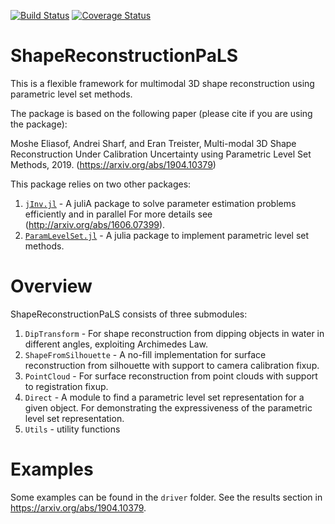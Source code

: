 [![Build Status](https://travis-ci.com/BGUCompSci/ShapeReconstructionPaLS.jl.svg?branch=master)](https://travis-ci.com/BGUCompSci/ShapeReconstructionPaLS.jl)
[![Coverage Status](https://coveralls.io/repos/github/BGUCompSci/ShapeReconstructionPaLS.jl/badge.svg?branch=master)](https://coveralls.io/github/BGUCompSci/ShapeReconstructionPaLS.jl?branch=master)

# ShapeReconstructionPaLS
This is a flexible framework for multimodal 3D shape reconstruction using parametric level set methods. 

The package is based on the following paper (please cite if you are using the package):

Moshe Eliasof, Andrei Sharf, and Eran Treister, Multi-modal 3D Shape Reconstruction Under Calibration Uncertainty using Parametric Level Set Methods, 2019. (https://arxiv.org/abs/1904.10379)



This package relies on two other packages:
1. [`jInv.jl`](https://github.com/JuliaInv/jInv.jl) - A juliA package to solve parameter estimation problems efficiently and in parallel  For more details see (http://arxiv.org/abs/1606.07399).
2. [`ParamLevelSet.jl`](https://github.com/JuliaInv/ParamLevelSet.jl) - A julia package to implement parametric level set methods.

# Overview

ShapeReconstructionPaLS consists of three submodules:

1. `DipTransform` - For shape reconstruction from dipping objects in water in different angles, exploiting Archimedes Law.
2. `ShapeFromSilhouette` - A no-fill implementation for surface reconstruction from silhouette with support to camera calibration fixup. 
3. `PointCloud` - For surface reconstruction from point clouds with support to registration fixup. 
4. `Direct` - A module to find a parametric level set representation for a given object. For demonstrating the expressiveness of the parametric level set representation.
5. `Utils` - utility functions

# Examples

Some examples can be found in the `driver` folder. See the results section in https://arxiv.org/abs/1904.10379.


